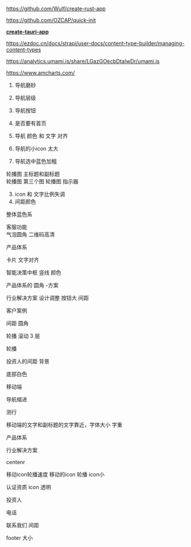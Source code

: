 https://github.com/Wulf/create-rust-app

https://github.com/OZCAP/quick-init


**[ create-tauri-app](https://github.com/tauri-apps/create-tauri-app)**


https://ezdoc.cn/docs/strapi/user-docs/content-type-builder/managing-content-types

https://analytics.umami.is/share/LGazGOecbDtaIwDr/umami.is


https://www.amcharts.com/



1. 导航磨砂

2. 导航层级 
   
4.  导航按钮   
   
5.  是否要有首页
   
6.  导航 颜色 和  文字 对齐  
   
7.  导航的小icon 太大   
8. 导航选中蓝色加粗


轮播图  主标题和副标题  
轮播图  第三个图
轮播图  指示器


3. icon 和 文字比例失调
3.  间距颜色
   

整体蓝色系

 客服功能  
 气泡圆角
 二维码高清


产品体系

卡片 文字对齐

智能决策中枢  竖线 颜色

产品体系的 圆角 -方案


行业解决方案
设计调整
按钮大
间距

客户案例

间距 圆角

轮播  滚动 3 层


轮播



投资人的间距 背景


底部白色



移动端

导航缩进

测行

移动端的文字和副标题的文字靠近，字体大小 字重

产品体系


行业解决方案

centenr




移动icon轮播速度
移动的icon 轮播  icon小


认证资质 icon 透明

投资人

电话

联系我们 间距

footer 大小














































 
 
   
    











